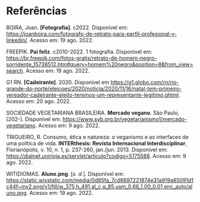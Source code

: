 # Referências

BOIRA, Joan. <b>[Fotografia]</b>. c2022. Disponível em:
https://joanboira.com/fotografo-de-retrato-para-perfil-profesional-y-linkedin/. Acesso em: 19 ago. 2022.

FREEPIK. <b>Pai feliz</b>. c2010-2022. 1 fotografia. Disponível em: https://br.freepik.com/fotos-gratis/retrato-de-homem-negro-sorridente_15738512.htm#query=homem%20negro&position=8&from_view=search. Acesso em: 19 ago. 2022.

G1 RN. <b>[Cadeirante]</b>. 2020. Disponivel em https://g1.globo.com/rn/rio-grande-do-norte/eleicoes/2020/noticia/2020/11/16/natal-tem-primeiro-vereador-cadeirante-eleito-teremos-um-representante-legitimo.ghtml. Acesso em: 20 ago. 2022.

SOCIEDADE VEGETARIANA BRASILEIRA. <b>Mercado vegano</b>. São Paulo, [202-]. Disponível em: https://www.svb.org.br/vegetarianismo1/mercado-vegetariano. Acesso em: 9 ago. 2022.

TRIGUEIRO, R. Consumo, ética e natureza: o veganismo e as interfaces de uma política de vida. <b>INTERthesis: Revista Internacional Interdisciplinar</b>, Florianópolis, v. 10, n. 1, p. 237-260, jan./jun. 2013. Disponível em: https://dialnet.unirioja.es/servlet/articulo?codigo=5175588. Acesso em: 9 ago. 2022.

WITIDIOMAS. <b>Aluno.png</b>. [<i>s. d.</i>]. Disponível em: https://static.wixstatic.com/media/0d85fa_7cd6697221874e31a919a85091d1c44f~mv2.png/v1/fill/w_375,h_491,al_c,q_85,usm_0.66_1.00_0.01,enc_auto/aluno.png. Acesso em: 19 ago. 2022.
